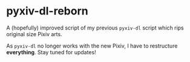 # pyxiv-dl-reborn

A (hopefully) improved script of my previous `pyxiv-dl` script which rips original size Pixiv arts.

As `pyxiv-dl` no longer works with the new Pixiv, I have to restructure **everything**. Stay tuned for updates!